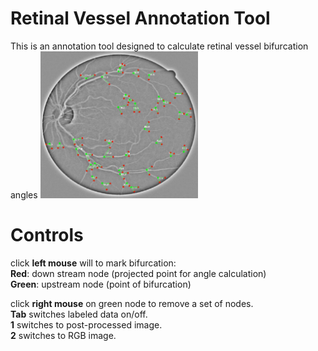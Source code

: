 # Retinal Vessel Annotation Tool
This is an annotation tool designed to calculate retinal vessel bifurcation angles
<img src='https://github.com/Retinal-Research/RBAD/blob/main/plot/annotation_example_1.jpg?raw=true' width='50%'></img>
# Controls
click <b>left mouse</b> will to mark bifurcation:<br>
<b>Red</b>: down stream node (projected point for angle calculation) <br>
<b>Green</b>: upstream node (point of bifurcation)<br>

click <b>right mouse</b> on green node to remove a set of nodes.<br>
<b>Tab</b> switches labeled data on/off. <br>
<b>1</b> switches to post-processed image. <br>
<b>2</b> switches to RGB image. <br>
